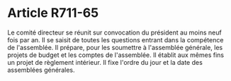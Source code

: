 # Article R711-65

Le comité directeur se réunit sur convocation du président au moins neuf fois par an.   Il se saisit de toutes les questions entrant dans la compétence de l'assemblée.   Il prépare, pour les soumettre à l'assemblée générale, les projets de budget et les comptes de l'assemblée.   Il établit aux mêmes fins un projet de règlement intérieur.   Il fixe l'ordre du jour et la date des assemblées générales.